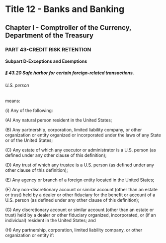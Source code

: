 
# Title 12 - Banks and Banking
## Chapter I - Comptroller of the Currency, Department of the Treasury
### PART 43-CREDIT RISK RETENTION
#### Subpart D-Exceptions and Exemptions
##### § 43.20 Safe harbor for certain foreign-related transactions.
###### U.S. person

means:

(i) Any of the following:

(A) Any natural person resident in the United States;

(B) Any partnership, corporation, limited liability company, or other organization or entity organized or incorporated under the laws of any State or of the United States;

(C) Any estate of which any executor or administrator is a U.S. person (as defined under any other clause of this definition);

(D) Any trust of which any trustee is a U.S. person (as defined under any other clause of this definition);

(E) Any agency or branch of a foreign entity located in the United States;

(F) Any non-discretionary account or similar account (other than an estate or trust) held by a dealer or other fiduciary for the benefit or account of a U.S. person (as defined under any other clause of this definition);

(G) Any discretionary account or similar account (other than an estate or trust) held by a dealer or other fiduciary organized, incorporated, or (if an individual) resident in the United States; and

(H) Any partnership, corporation, limited liability company, or other organization or entity if:
